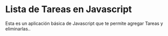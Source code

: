 # Lista de Tareas en Javascript

Esta es un aplicación básica de Javascript que te permite agregar Tareas y eliminarlas..
